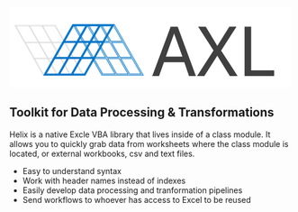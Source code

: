 
![](https://github.com/cwalenciak/AXL/blob/main/AXL%20Logo.png)

## Toolkit for Data Processing & Transformations

Helix is a native Excle VBA library that lives inside of a class module. It allows you to quickly grab data from worksheets where the class module is located, or external workbooks, csv and text files.

- Easy to understand syntax
- Work with header names instead of indexes
- Easily develop data processing and tranformation pipelines 
- Send workflows to whoever has access to Excel to be reused
